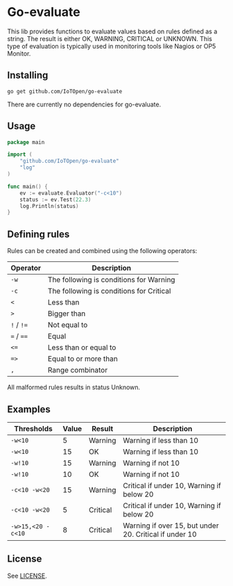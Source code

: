 # Go-evaluate

This lib provides functions to evaluate values based on rules defined as a
string. The result is either OK, WARNING, CRITICAL or UNKNOWN. This type of
evaluation is typically used in monitoring tools like Nagios or OP5 Monitor.

## Installing

```shell
go get github.com/IoTOpen/go-evaluate
```

There are currently no dependencies for go-evaluate.

## Usage

```go
package main

import (
	"github.com/IoTOpen/go-evaluate"
	"log"
)

func main() {
	ev := evaluate.Evaluator("-c<10")
	status := ev.Test(22.3)
	log.Println(status)
}
```

## Defining rules

Rules can be created and combined using the following operators:

| Operator    | Description                              |
|-------------|------------------------------------------|
| `-w`        | The following is conditions for Warning  |
| `-c`        | The following is conditions for Critical |
| `<`         | Less than                                |
| `>`         | Bigger than                              |
| `!`  / `!=` | Not equal to                             |
| `=` / `==`  | Equal                                    |
| `<=`        | Less than or equal to                    |
| `=>`        | Equal to or more than                    |
| `,`         | Range combinator                         |

All malformed rules results in status Unknown.

## Examples

| Thresholds        | Value | Result   | Description                                            |
|-------------------|-------|----------|--------------------------------------------------------|
| `-w<10`           | 5     | Warning  | Warning if less than 10                                |
| `-w<10`           | 15    | OK       | Warning if less than 10                                |
| `-w!10`           | 15    | Warning  | Warning if not 10                                      |
| `-w!10`           | 10    | OK       | Warning if not 10                                      |
| `-c<10 -w<20`     | 15    | Warning  | Critical if under 10, Warning if below 20              |
| `-c<10 -w<20`     | 5     | Critical | Critical if under 10, Warning if below 20              |
| `-w>15,<20 -c<10` | 8     | Critical | Warning if over 15, but under 20. Critical if under 10 |

## License

See [LICENSE](LICENSE).

